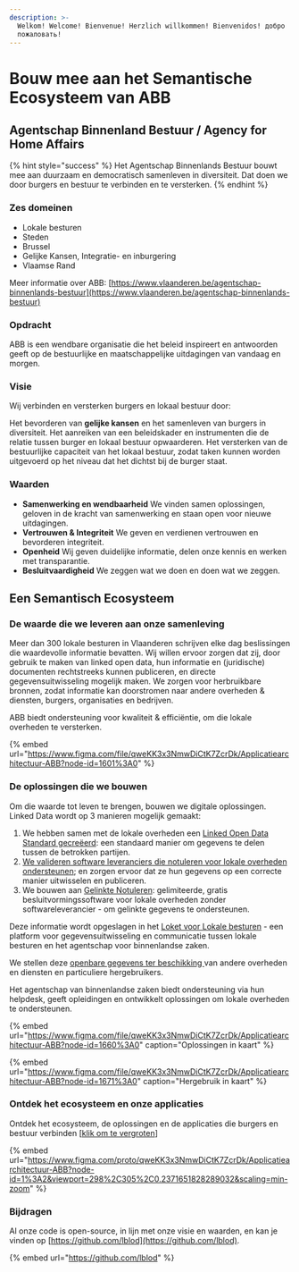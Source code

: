 ```yaml
---
description: >-
  Welkom! Welcome! Bienvenue! Herzlich willkommen! Bienvenidos! добро
  пожаловать!
---
```


# Bouw mee aan het Semantische Ecosysteem van ABB

## **Agentschap Binnenland Bestuur /** Agency for Home Affairs

{% hint style="success" %}
Het Agentschap Binnenlands Bestuur bouwt mee aan duurzaam en democratisch samenleven in diversiteit. Dat doen we door burgers en bestuur te verbinden en te versterken.
{% endhint %}

### Zes domeinen

* Lokale besturen
* Steden
* Brussel
* Gelijke Kansen, Integratie- en inburgering
* Vlaamse Rand

Meer informatie over ABB: [https://www.vlaanderen.be/agentschap-binnenlands-bestuur](https://www.vlaanderen.be/agentschap-binnenlands-bestuur)

### Opdracht

ABB is een wendbare organisatie die het beleid inspireert en antwoorden geeft op de bestuurlijke en maatschappelijke uitdagingen van vandaag en morgen.

### Visie

Wij verbinden en versterken burgers en lokaal bestuur door:

Het bevorderen van **gelijke kansen** en het samenleven van burgers in diversiteit. Het aanreiken van een beleidskader en instrumenten die de relatie tussen burger en lokaal bestuur opwaarderen. Het versterken van de bestuurlijke capaciteit van het lokaal bestuur, zodat taken kunnen worden uitgevoerd op het niveau dat het dichtst bij de burger staat.

### Waarden

* **Samenwerking en wendbaarheid** We vinden samen oplossingen, geloven in de kracht van samenwerking en staan open voor nieuwe uitdagingen.
* **Vertrouwen & Integriteit** We geven en verdienen vertrouwen en bevorderen integriteit.
* **Openheid** Wij geven duidelijke informatie, delen onze kennis en werken met transparantie. 
* **Besluitvaardigheid** We zeggen wat we doen en doen wat we zeggen.

## Een Semantisch Ecosysteem

### De waarde die we leveren aan onze samenleving

Meer dan 300 lokale besturen in Vlaanderen schrijven elke dag beslissingen die waardevolle informatie bevatten. Wij willen ervoor zorgen dat zij, door gebruik te maken van linked open data, hun informatie en \(juridische\) documenten rechtstreeks kunnen publiceren, en directe gegevensuitwisseling mogelijk maken. We zorgen voor herbruikbare bronnen, zodat informatie kan doorstromen naar andere overheden & diensten, burgers, organisaties en bedrijven.

ABB biedt ondersteuning voor kwaliteit & efficiëntie, om die lokale overheden te versterken.

{% embed url="https://www.figma.com/file/qweKK3x3NmwDiCtK7ZcrDk/Applicatiearchitectuur-ABB?node-id=1601%3A0" %}

### De oplossingen die we bouwen

Om die waarde tot leven te brengen, bouwen we digitale oplossingen. Linked Data wordt op 3 manieren mogelijk gemaakt:

1. We hebben samen met de lokale overheden een [Linked Open Data Standard gecreëerd](lblod-lokale-besturen-and-linked-open-data.md): een standaard manier om gegevens te delen tussen de betrokken partijen.
2. [We valideren software leveranciers die notuleren voor lokale overheden ondersteunen](https://lokaalbestuur.vlaanderen.be/lokale-besluiten-als-gelinkte-open-data/validaties-notuleringspakketten); en zorgen ervoor dat ze hun gegevens op een correcte manier uitwisselen en publiceren.
3. We bouwen aan [Gelinkte Notuleren](producten-and-diensten/gelinkt-notuleren/): gelimiteerde, gratis besluitvormingssoftware voor lokale overheden zonder softwareleverancier - om gelinkte gegevens te ondersteunen.

Deze informatie wordt opgeslagen in het [Loket voor Lokale besturen](producten-and-diensten/loket-voor-lokale-besturen/) - een platform voor gegevensuitwisseling en communicatie tussen lokale besturen en het agentschap voor binnenlandse zaken.

We stellen deze [openbare gegevens ter beschikking ](producten-and-diensten/wikis-and-publieke-databanken-public-databases/)van andere overheden en diensten en particuliere hergebruikers.

Het agentschap van binnenlandse zaken biedt ondersteuning via hun helpdesk, geeft opleidingen en ontwikkelt oplossingen om lokale overheden te ondersteunen.

{% embed url="https://www.figma.com/file/qweKK3x3NmwDiCtK7ZcrDk/Applicatiearchitectuur-ABB?node-id=1660%3A0" caption="Oplossingen in kaart" %}

{% embed url="https://www.figma.com/file/qweKK3x3NmwDiCtK7ZcrDk/Applicatiearchitectuur-ABB?node-id=1671%3A0" caption="Hergebruik in kaart" %}

### Ontdek het ecosysteem en onze applicaties

Ontdek het ecosysteem, de oplossingen en de applicaties die burgers en bestuur verbinden \[[klik om te vergroten](https://www.figma.com/proto/qweKK3x3NmwDiCtK7ZcrDk/Applicatiearchitectuur-ABB?node-id=1%3A2&viewport=298%2C305%2C0.2371651828289032&scaling=min-zoom)\]

{% embed url="https://www.figma.com/proto/qweKK3x3NmwDiCtK7ZcrDk/Applicatiearchitectuur-ABB?node-id=1%3A2&viewport=298%2C305%2C0.2371651828289032&scaling=min-zoom" %}

### Bijdragen

Al onze code is open-source, in lijn met onze visie en waarden, en kan je vinden op [https://github.com/lblod](https://github.com/lblod).

{% embed url="https://github.com/lblod" %}


